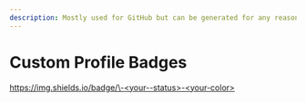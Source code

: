 ```yaml
---
description: Mostly used for GitHub but can be generated for any reason or use.
---
```


# Custom Profile Badges

[https://img.shields.io/badge/\<your--text>-\<your--status>-\<your-color>](https://img.shields.io/badge/%3Cyour--text%3E-%3Cyour--status%3E-%3Cyour-color%3E)
